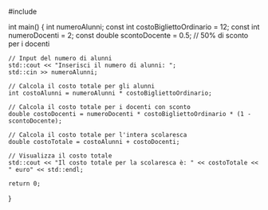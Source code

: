 #include <iostream>

int main() {
    int numeroAlunni;
    const int costoBigliettoOrdinario = 12;
    const int numeroDocenti = 2;
    const double scontoDocente = 0.5; // 50% di sconto per i docenti

    // Input del numero di alunni
    std::cout << "Inserisci il numero di alunni: ";
    std::cin >> numeroAlunni;

    // Calcola il costo totale per gli alunni
    int costoAlunni = numeroAlunni * costoBigliettoOrdinario;

    // Calcola il costo totale per i docenti con sconto
    double costoDocenti = numeroDocenti * costoBigliettoOrdinario * (1 - scontoDocente);

    // Calcola il costo totale per l'intera scolaresca
    double costoTotale = costoAlunni + costoDocenti;

    // Visualizza il costo totale
    std::cout << "Il costo totale per la scolaresca è: " << costoTotale << " euro" << std::endl;

    return 0;
}

